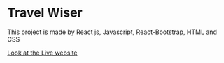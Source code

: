 <h1>Travel Wiser</h1>
<p>This project is made by React js, Javascript, React-Bootstrap, HTML and CSS</p>
<a href="https://travel-wiser.netlify.app/">Look at the Live website</a>